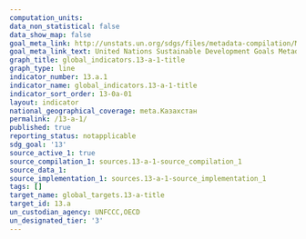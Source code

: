 ```yaml
---
computation_units:
data_non_statistical: false
data_show_map: false
goal_meta_link: http://unstats.un.org/sdgs/files/metadata-compilation/Metadata-Goal-13.pdf
goal_meta_link_text: United Nations Sustainable Development Goals Metadata (pdf 759kB)
graph_title: global_indicators.13-a-1-title
graph_type: line
indicator_number: 13.a.1
indicator_name: global_indicators.13-a-1-title
indicator_sort_order: 13-0a-01
layout: indicator
national_geographical_coverage: meta.Казахстан
permalink: /13-a-1/
published: true
reporting_status: notapplicable
sdg_goal: '13'
source_active_1: true
source_compilation_1: sources.13-a-1-source_compilation_1
source_data_1:
source_implementation_1: sources.13-a-1-source_implementation_1
tags: []
target_name: global_targets.13-a-title
target_id: 13.a
un_custodian_agency: UNFCCC,OECD
un_designated_tier: '3'
---
```

